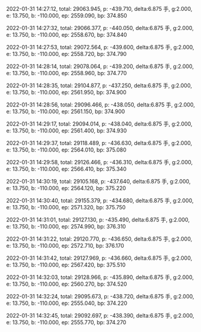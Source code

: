 2022-01-31 14:27:12, total: 29063.945, p: -439.710, delta:6.875 手, g:2.000, e: 13.750, b: -110.000, ep: 2559.090, bp: 374.850

2022-01-31 14:27:32, total: 29066.377, p: -440.050, delta:6.875 手, g:2.000, e: 13.750, b: -110.000, ep: 2558.670, bp: 374.840

2022-01-31 14:27:53, total: 29072.564, p: -439.600, delta:6.875 手, g:2.000, e: 13.750, b: -110.000, ep: 2558.720, bp: 374.790

2022-01-31 14:28:14, total: 29078.064, p: -439.200, delta:6.875 手, g:2.000, e: 13.750, b: -110.000, ep: 2558.960, bp: 374.770

2022-01-31 14:28:35, total: 29104.877, p: -437.250, delta:6.875 手, g:2.000, e: 13.750, b: -110.000, ep: 2561.950, bp: 374.900

2022-01-31 14:28:56, total: 29096.466, p: -438.050, delta:6.875 手, g:2.000, e: 13.750, b: -110.000, ep: 2561.150, bp: 374.900

2022-01-31 14:29:17, total: 29094.014, p: -438.040, delta:6.875 手, g:2.000, e: 13.750, b: -110.000, ep: 2561.400, bp: 374.930

2022-01-31 14:29:37, total: 29118.489, p: -436.630, delta:6.875 手, g:2.000, e: 13.750, b: -110.000, ep: 2564.010, bp: 375.080

2022-01-31 14:29:58, total: 29126.466, p: -436.310, delta:6.875 手, g:2.000, e: 13.750, b: -110.000, ep: 2566.410, bp: 375.340

2022-01-31 14:30:19, total: 29105.168, p: -437.640, delta:6.875 手, g:2.000, e: 13.750, b: -110.000, ep: 2564.120, bp: 375.220

2022-01-31 14:30:40, total: 29155.379, p: -434.680, delta:6.875 手, g:2.000, e: 13.750, b: -110.000, ep: 2571.320, bp: 375.750

2022-01-31 14:31:01, total: 29127.130, p: -435.490, delta:6.875 手, g:2.000, e: 13.750, b: -110.000, ep: 2574.990, bp: 376.310

2022-01-31 14:31:22, total: 29120.770, p: -436.650, delta:6.875 手, g:2.000, e: 13.750, b: -110.000, ep: 2572.710, bp: 376.170

2022-01-31 14:31:42, total: 29127.969, p: -436.660, delta:6.875 手, g:2.000, e: 13.750, b: -110.000, ep: 2567.420, bp: 375.510

2022-01-31 14:32:03, total: 29128.966, p: -435.890, delta:6.875 手, g:2.000, e: 13.750, b: -110.000, ep: 2560.270, bp: 374.520

2022-01-31 14:32:24, total: 29095.673, p: -438.720, delta:6.875 手, g:2.000, e: 13.750, b: -110.000, ep: 2555.040, bp: 374.220

2022-01-31 14:32:45, total: 29092.697, p: -438.390, delta:6.875 手, g:2.000, e: 13.750, b: -110.000, ep: 2555.770, bp: 374.270